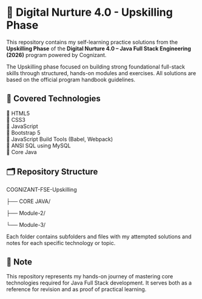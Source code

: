# 💼 Digital Nurture 4.0 - Upskilling Phase

This repository contains my self-learning practice solutions from the **Upskilling Phase** of the **Digital Nurture 4.0 – Java Full Stack Engineering (2026)** program powered by Cognizant.

The Upskilling phase focused on building strong foundational full-stack skills through structured, hands-on modules and exercises. All solutions are based on the official program handbook guidelines.

## 📌 Covered Technologies

🔹 HTML5  
🔹 CSS3  
🔹 JavaScript  
🔹 Bootstrap 5  
🔹 JavaScript Build Tools (Babel, Webpack)  
🔹 ANSI SQL using MySQL  
🔹 Core Java  

## 🗂️ Repository Structure

COGNIZANT-FSE-Upskilling

├── CORE JAVA/

├── Module-2/

└── Module-3/


Each folder contains subfolders and files with my attempted solutions and notes for each specific technology or topic.

## 📖 Note

This repository represents my hands-on journey of mastering core technologies required for Java Full Stack development. It serves both as a reference for revision and as proof of practical learning.
